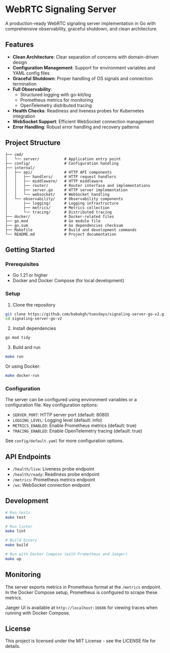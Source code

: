 # WebRTC Signaling Server

A production-ready WebRTC signaling server implementation in Go with comprehensive observability, graceful shutdown, and clean architecture.

## Features

- **Clean Architecture**: Clear separation of concerns with domain-driven design
- **Configuration Management**: Support for environment variables and YAML config files
- **Graceful Shutdown**: Proper handling of OS signals and connection termination
- **Full Observability**:
  - Structured logging with go-kit/log
  - Prometheus metrics for monitoring
  - OpenTelemetry distributed tracing
- **Health Checks**: Readiness and liveness probes for Kubernetes integration
- **WebSocket Support**: Efficient WebSocket connection management
- **Error Handling**: Robust error handling and recovery patterns

## Project Structure

```
├── cmd/
│   └── server/           # Application entry point
├── config/               # Configuration handling
├── internal/
│   ├── api/              # HTTP API components
│   │   ├── handlers/     # HTTP request handlers
│   │   ├── middleware/   # HTTP middleware
│   │   ├── router/       # Router interface and implementations
│   │   ├── server.go     # HTTP server implementation
│   │   └── websocket/    # WebSocket handling
│   └── observability/    # Observability components
│       ├── logging/      # Logging infrastructure
│       ├── metrics/      # Metrics collection
│       └── tracing/      # Distributed tracing
├── docker/               # Docker-related files
├── go.mod                # Go module file
├── go.sum                # Go dependencies checksum
├── Makefile              # Build and development commands
└── README.md             # Project documentation
```

## Getting Started

### Prerequisites

- Go 1.21 or higher
- Docker and Docker Compose (for local development)

### Setup

1. Clone the repository

```bash
git clone https://github.com/babakgh/tuesdays/signaling-server-go-v2.git
cd signaling-server-go-v2
```

2. Install dependencies

```bash
go mod tidy
```

3. Build and run

```bash
make run
```

Or using Docker:

```bash
make docker-run
```

### Configuration

The server can be configured using environment variables or a configuration file. Key configuration options:

- `SERVER_PORT`: HTTP server port (default: 8080)
- `LOGGING_LEVEL`: Logging level (default: info)
- `METRICS_ENABLED`: Enable Prometheus metrics (default: true)
- `TRACING_ENABLED`: Enable OpenTelemetry tracing (default: true)

See `config/default.yaml` for more configuration options.

## API Endpoints

- `/health/live`: Liveness probe endpoint
- `/health/ready`: Readiness probe endpoint
- `/metrics`: Prometheus metrics endpoint
- `/ws`: WebSocket connection endpoint

## Development

```bash
# Run tests
make test

# Run linter
make lint

# Build binary
make build

# Run with Docker Compose (with Prometheus and Jaeger)
make up
```

## Monitoring

The server exports metrics in Prometheus format at the `/metrics` endpoint. In the Docker Compose setup, Prometheus is configured to scrape these metrics.

Jaeger UI is available at `http://localhost:16686` for viewing traces when running with Docker Compose.

## License

This project is licensed under the MIT License - see the LICENSE file for details.
